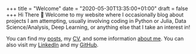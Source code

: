 +++
title = "Welcome"
date = "2020-05-30T13:35:00+01:00"
draft = false
+++
Hi There :wave: Welcome to my website where I occasionally blog about projects I am attempting, usually involving coding in Python or Julia, Data Science/Analysis, Deep Learning, or anything else that I take an interest in!

You can find my [posts](/posts/), my [CV](/cv/cv.pdf), and some information [about me](/about/). You can also visit my [LinkedIn](https://www.linkedin.com/in/nickcalvert/) and my [GitHub](https://github.com/ncalvertuk).
